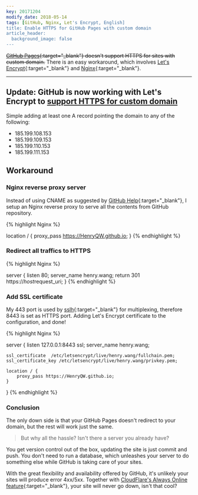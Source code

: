 ```yaml
---
key: 20171204
modify_date: 2018-05-14
tags: [GitHub, Nginx, Let's Encrypt, English]
title: Enable HTTPS for GitHub Pages with custom domain
article_header:
  background_image: false
---
```


~~[GitHub Pages](https://pages.github.com){:target="\_blank"} doesn't support HTTPS for sites with custom domain.~~ There is an easy workaround, which involves [Let's Encrypt](https://letsencrypt.org){:target="\_blank"} and [Nginx](https://nginx.org){:target="\_blank"}.

<!--more-->

---

## Update: GitHub is now working with Let's Encrypt to [support HTTPS for custom domain](https://blog.github.com/2018-05-01-github-pages-custom-domains-https/)

Simple adding at least one A record pointing the domain to any of the following:

- 185.199.108.153
- 185.199.109.153
- 185.199.110.153
- 185.199.111.153

## Workaround

### Nginx reverse proxy server

Instead of using CNAME as suggested by [GitHub Help](https://help.github.com/articles/using-a-custom-domain-with-github-pages/){:target="_blank"}, I setup an Nginx reverse proxy to serve all the contents from GitHub repository.

{% highlight Nginx %}

location / {
    proxy_pass https://HenryQW.github.io;
}
{% endhighlight %}

### Redirect all traffics to HTTPS

{% highlight Nginx %}

server {
    listen 80;
    server_name  henry.wang;
    return 301 https://$host$request_uri;
}
{% endhighlight %}

### Add SSL certificate

My 443 port is used by [sslh](https://github.com/yrutschle/sslh){:target="_blank"} for multiplexing, therefore 8443 is set as HTTPS port. Adding Let's Encrypt certificate to the configuration, and done!

{% highlight Nginx %}

server {
    listen 127.0.0.1:8443 ssl;
    server_name   henry.wang;

    ssl_certificate  /etc/letsencrypt/live/henry.wang/fullchain.pem;
    ssl_certificate_key /etc/letsencrypt/live/henry.wang/privkey.pem;

    location / {
        proxy_pass https://HenryQW.github.io;
    }
}
{% endhighlight %}

### Conclusion

The only down side is that your GitHub Pages doesn't redirect to your domain, but the rest will work just the same.

> But why all the hassle? Isn't there a server you already have?

You get version control out of the box, updating the site is just commit and push. You don't need to run a database, which unleashes your server to do something else while GitHub is taking care of your sites.

With the great flexibility and availability offered by GitHub, it's unlikely your sites will produce error 4xx/5xx. Together with [CloudFlare's Always Online feature](https://www.cloudflare.com/always-online/){:target="_blank"}, your site will never go down, isn't that cool?
